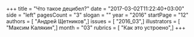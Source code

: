 +++
title = "Что такое децибел?"
date = "2017-03-02T11:22:40+03:00"
side = "left"
pagesCount = "3"
slogan = ""
year = "2016"
startPage = "12"
authors = [ "Андрей Щетников",]
issues = [ "2016_03",]
illustrators = [ "Максим Калякин",]
month = "03"
rubrics = [ "Как это устроено",]
+++
